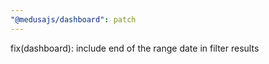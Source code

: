 ```yaml
---
"@medusajs/dashboard": patch
---
```


fix(dashboard): include end of the range date in filter results
